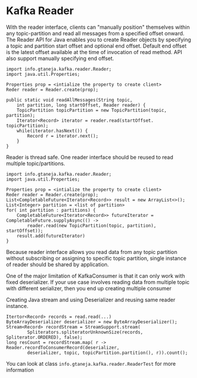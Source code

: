 # Kafka Reader

With the reader interface, clients can "manually position" themselves within any topic-partition and read all messages from a specified offset onward. 
The Reader API for Java enables you to create Reader objects by specifying a topic and partition start offset and optional end offset.
Default end offset is the latest offset available at the time of invocation of read method. API also support manually specifying end offset.

```
import info.gtaneja.kafka.reader.Reader;
import java.util.Properties;

Properties prop = <intialize the property to create client>
Reder reader = Reader.create(prop);

public static void readAllMessages(String topic,
    int partition, long startOffset, Reader reader) {
    TopicPartition topicPartition = new TopicPartition(topic, partition);
    Iterator<Record> iterator = reader.read(startOffset. topicPartition);
    while(iterator.hasNext()) {
        Record r = iterator.next();
    }
}
```

Reader is thread safe. One reader interface should be reused to read multiple topic/partitions.

```
import info.gtaneja.kafka.reader.Reader;
import java.util.Properties;

Properties prop = <intialize the property to create client>
Reder reader = Reader.create(prop);
List<CompletableFuture<Iterator<Record>> result = new ArrayList<>();
List<Integer> partition = <list of partition>
for( int partition : partitions) {
    CompletableFuture<Iterator<Record>> futureIterator = CompletableFuture.supplyAsync(() ->
        reader.read(new TopicPartition(topic, partition), startOffset));
    result.add(futureIterator)
} 
```

Because reader interface allows you read data from any topic partition without subscribing or assigning to specific topic partition,
single instance of reader should be shared by application.

One of the major limitation of KafkaConsumer is that it can only work with fixed deserializer.
If your use case involves reading data from multiple topic with different serializer, then you end up creating multiple consumer

Creating Java stream and using Deserializer and reusing same reader instance.
```
Itertor<Record> records = read.read(...)
ByteArrayDeserializer deserializer = new ByteArrayDeserializer();
Stream<Record> recordStream = StreamSupport.stream(
        Spliterators.spliteratorUnknownSize(records, Spliterator.ORDERED), false);
long resCount = recordStream.map( r -> Reader.recordToConsumerRecord(deserializer,
        deserializer, topic, topicPartition.partition(), r)).count();
```

You can look at class `info.gtaneja.kafka.reader.ReaderTest` for more information
